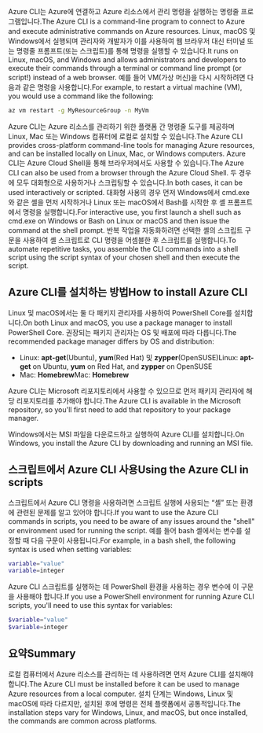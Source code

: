 <span data-ttu-id="bcb2a-101">Azure CLI는 Azure에 연결하고 Azure 리소스에서 관리 명령을 실행하는 명령줄 프로그램입니다.</span><span class="sxs-lookup"><span data-stu-id="bcb2a-101">The Azure CLI is a command-line program to connect to Azure and execute administrative commands on Azure resources.</span></span> <span data-ttu-id="bcb2a-102">Linux, macOS 및 Windows에서 실행되며 관리자와 개발자가 이를 사용하여 웹 브라우저 대신 터미널 또는 명령줄 프롬프트(또는 스크립트)를 통해 명령을 실행할 수 있습니다.</span><span class="sxs-lookup"><span data-stu-id="bcb2a-102">It runs on Linux, macOS, and Windows and allows administrators and developers to execute their commands through a terminal or command line prompt (or script!) instead of a web browser.</span></span> <span data-ttu-id="bcb2a-103">예를 들어 VM(가상 머신)을 다시 시작하려면 다음과 같은 명령을 사용합니다.</span><span class="sxs-lookup"><span data-stu-id="bcb2a-103">For example, to restart a virtual machine (VM), you would use a command like the following:</span></span>

 ```bash
 az vm restart -g MyResourceGroup -n MyVm
 ```

<span data-ttu-id="bcb2a-104">Azure CLI는 Azure 리소스를 관리하기 위한 플랫폼 간 명령줄 도구를 제공하며 Linux, Mac 또는 Windows 컴퓨터에 로컬로 설치할 수 있습니다.</span><span class="sxs-lookup"><span data-stu-id="bcb2a-104">The Azure CLI provides cross-platform command-line tools for managing Azure resources, and can be installed locally on Linux, Mac, or Windows computers.</span></span> <span data-ttu-id="bcb2a-105">Azure CLI는 Azure Cloud Shell을 통해 브라우저에서도 사용할 수 있습니다.</span><span class="sxs-lookup"><span data-stu-id="bcb2a-105">The Azure CLI can also be used from a browser through the Azure Cloud Shell.</span></span> <span data-ttu-id="bcb2a-106">두 경우에 모두 대화형으로 사용하거나 스크립팅할 수 있습니다.</span><span class="sxs-lookup"><span data-stu-id="bcb2a-106">In both cases, it can be used interactively or scripted.</span></span> <span data-ttu-id="bcb2a-107">대화형 사용의 경우 먼저 Windows에서 cmd.exe와 같은 셸을 먼저 시작하거나 Linux 또는 macOS에서 Bash를 시작한 후 셸 프롬프트에서 명령을 실행합니다.</span><span class="sxs-lookup"><span data-stu-id="bcb2a-107">For interactive use, you first launch a shell such as cmd.exe on Windows or Bash on Linux or macOS and then issue the command at the shell prompt.</span></span> <span data-ttu-id="bcb2a-108">반복 작업을 자동화하려면 선택한 셸의 스크립트 구문을 사용하여 셸 스크립트로 CLI 명령을 어셈블한 후 스크립트를 실행합니다.</span><span class="sxs-lookup"><span data-stu-id="bcb2a-108">To automate repetitive tasks, you assemble the CLI commands into a shell script using the script syntax of your chosen shell and then execute the script.</span></span>

## <a name="how-to-install-azure-cli"></a><span data-ttu-id="bcb2a-109">Azure CLI를 설치하는 방법</span><span class="sxs-lookup"><span data-stu-id="bcb2a-109">How to install Azure CLI</span></span>
<span data-ttu-id="bcb2a-110">Linux 및 macOS에서는 둘 다 패키지 관리자를 사용하여 PowerShell Core를 설치합니다.</span><span class="sxs-lookup"><span data-stu-id="bcb2a-110">On both Linux and macOS, you use a package manager to install PowerShell Core.</span></span> <span data-ttu-id="bcb2a-111">권장되는 패키지 관리자는 OS 및 배포에 따라 다릅니다.</span><span class="sxs-lookup"><span data-stu-id="bcb2a-111">The recommended package manager differs by OS and distribution:</span></span>
- <span data-ttu-id="bcb2a-112">Linux: **apt-get**(Ubuntu), **yum**(Red Hat) 및 **zypper**(OpenSUSE)</span><span class="sxs-lookup"><span data-stu-id="bcb2a-112">Linux: **apt-get** on Ubuntu, **yum** on Red Hat, and **zypper** on OpenSUSE</span></span>
- <span data-ttu-id="bcb2a-113">Mac: **Homebrew**</span><span class="sxs-lookup"><span data-stu-id="bcb2a-113">Mac: **Homebrew**</span></span>

<span data-ttu-id="bcb2a-114">Azure CLI는 Microsoft 리포지토리에서 사용할 수 있으므로 먼저 패키지 관리자에 해당 리포지토리를 추가해야 합니다.</span><span class="sxs-lookup"><span data-stu-id="bcb2a-114">The Azure CLI is available in the Microsoft repository, so you'll first need to add that repository to your package manager.</span></span>

<span data-ttu-id="bcb2a-115">Windows에서는 MSI 파일을 다운로드하고 실행하여 Azure CLI를 설치합니다.</span><span class="sxs-lookup"><span data-stu-id="bcb2a-115">On Windows, you install the Azure CLI by downloading and running an MSI file.</span></span>

## <a name="using-the-azure-cli-in-scripts"></a><span data-ttu-id="bcb2a-116">스크립트에서 Azure CLI 사용</span><span class="sxs-lookup"><span data-stu-id="bcb2a-116">Using the Azure CLI in scripts</span></span>
<span data-ttu-id="bcb2a-117">스크립트에서 Azure CLI 명령을 사용하려면 스크립트 실행에 사용되는 “셸” 또는 환경에 관련된 문제를 알고 있어야 합니다.</span><span class="sxs-lookup"><span data-stu-id="bcb2a-117">If you want to use the Azure CLI commands in scripts, you need to be aware of any issues around the "shell" or environment used for running the script.</span></span> <span data-ttu-id="bcb2a-118">예를 들어 bash 셸에서는 변수를 설정할 때 다음 구문이 사용됩니다.</span><span class="sxs-lookup"><span data-stu-id="bcb2a-118">For example, in a bash shell, the following syntax is used when setting variables:</span></span>

 ```bash
 variable="value"
 variable=integer
 ```

<span data-ttu-id="bcb2a-119">Azure CLI 스크립트를 실행하는 데 PowerShell 환경을 사용하는 경우 변수에 이 구문을 사용해야 합니다.</span><span class="sxs-lookup"><span data-stu-id="bcb2a-119">If you use a PowerShell environment for running Azure CLI scripts, you'll need to use this syntax for variables:</span></span>

 ```powershell
 $variable="value"
 $variable=integer
 ```

## <a name="summary"></a><span data-ttu-id="bcb2a-120">요약</span><span class="sxs-lookup"><span data-stu-id="bcb2a-120">Summary</span></span>
<span data-ttu-id="bcb2a-121">로컬 컴퓨터에서 Azure 리소스를 관리하는 데 사용하려면 먼저 Azure CLI를 설치해야 합니다.</span><span class="sxs-lookup"><span data-stu-id="bcb2a-121">The Azure CLI must be installed before it can be used to manage Azure resources from a local computer.</span></span> <span data-ttu-id="bcb2a-122">설치 단계는 Windows, Linux 및 macOS에 따라 다르지만, 설치된 후에 명령은 전체 플랫폼에서 공통적입니다.</span><span class="sxs-lookup"><span data-stu-id="bcb2a-122">The installation steps vary for Windows, Linux, and macOS, but once installed, the commands are common across platforms.</span></span> 
